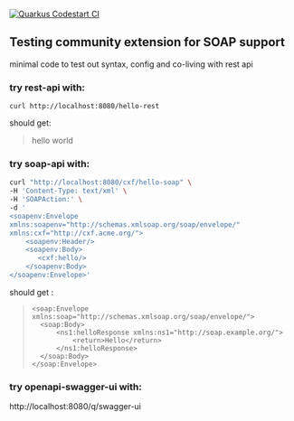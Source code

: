 [![Quarkus Codestart CI](https://github.com/evimla/soap-and-rest-1/actions/workflows/ci.yml/badge.svg)](https://github.com/evimla/soap-and-rest-1/actions/workflows/ci.yml)

## Testing community extension for SOAP support

minimal code to test out syntax, config and co-living with rest api

### try rest-api with: 
```
curl http://localhost:8080/hello-rest
```
should get:
> hello world

### try soap-api with:
```bash
curl "http://localhost:8080/cxf/hello-soap" \
-H 'Content-Type: text/xml' \
-H 'SOAPAction:' \
-d '
<soapenv:Envelope 
xmlns:soapenv="http://schemas.xmlsoap.org/soap/envelope/"
xmlns:cxf="http://cxf.acme.org/">
    <soapenv:Header/>
    <soapenv:Body>
       <cxf:hello/>
    </soapenv:Body>
</soapenv:Envelope>'
```
should get :
> ```
> <soap:Envelope 
> xmlns:soap="http://schemas.xmlsoap.org/soap/envelope/">
>   <soap:Body>
>       <ns1:helloResponse xmlns:ns1="http://soap.example.org/">
>           <return>Hello</return>
>       </ns1:helloResponse>
>   </soap:Body>
> </soap:Envelope>
> ```

### try openapi-swagger-ui with:
http://localhost:8080/q/swagger-ui

